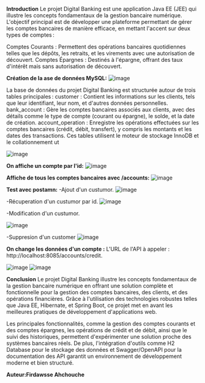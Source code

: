 **Introduction**
Le projet Digital Banking est une application Java EE (JEE) qui illustre les concepts fondamentaux de la gestion bancaire numérique. L'objectif principal est de développer une plateforme permettant de gérer les comptes bancaires de manière efficace, en mettant l'accent sur deux types de comptes :

Comptes Courants : Permettent des opérations bancaires quotidiennes telles que les dépôts, les retraits, et les virements avec une autorisation de découvert.
Comptes Épargnes : Destinés à l'épargne, offrant des taux d'intérêt mais sans autorisation de découvert.

**Création de la ase de données MySQL:**
![image](https://github.com/user-attachments/assets/81310477-5ebb-4c64-b4c8-eb9a8ef17ff8)

La base de données du projet Digital Banking est structurée autour de trois tables principales :
customer : Contient les informations sur les clients, tels que leur identifiant, leur nom, et d'autres données personnelles.
bank_account : Gère les comptes bancaires associés aux clients, avec des détails comme le type de compte (courant ou épargne), le solde, et la date de création.
account_operation : Enregistre les opérations effectuées sur les comptes bancaires (crédit, débit, transfert), y compris les montants et les dates des transactions.
Ces tables utilisent le moteur de stockage InnoDB et le collationnement ut

![image](https://github.com/user-attachments/assets/b2b48630-8b89-4b1d-86e0-f9143efb17ab)

**On affiche un compte par l'id:**
![image](https://github.com/user-attachments/assets/caae2d97-6ac5-40ee-8be9-b38c9bcba2e0)

**Affiche de tous les comptes bancaires avec /accounts:**
![image](https://github.com/user-attachments/assets/86ef1d37-36ee-4722-8a09-604920355d6f)

**Test avec postamn:**
-Ajout d'un custumor.
![image](https://github.com/user-attachments/assets/f939bc3c-5f6f-4044-b0a9-e4a1abd9fc12)

-Récuperation d'un custumor par id.
![image](https://github.com/user-attachments/assets/8c0bf528-95b6-4ee1-b49f-3a92540468be)

-Modification d'un custumor.

![image](https://github.com/user-attachments/assets/6683e875-d2fc-48f2-857c-a326af7aed4a)

-Suppresion d'un customer
![image](https://github.com/user-attachments/assets/9b460e53-f041-43f6-b388-28e6b2103706)

**On change les données d'un compte :**
L'URL de l'API à appeler : http://localhost:8085/accounts/credit.

![image](https://github.com/user-attachments/assets/fba73ca9-c595-4797-8947-001bec1d477c)
![image](https://github.com/user-attachments/assets/94a51997-616b-4f26-bb42-dbfa683bce94)

**Conclusion**
Le projet Digital Banking illustre les concepts fondamentaux de la gestion bancaire numérique en offrant une solution complète et fonctionnelle pour la gestion des comptes bancaires, des clients, et des opérations financières. Grâce à l'utilisation des technologies robustes telles que Java EE, Hibernate, et Spring Boot, ce projet met en avant les meilleures pratiques de développement d'applications web.

Les principales fonctionnalités, comme la gestion des comptes courants et des comptes épargnes, les opérations de crédit et de débit, ainsi que le suivi des historiques, permettent d'expérimenter une solution proche des systèmes bancaires réels. De plus, l'intégration d'outils comme H2 Database pour le stockage des données et Swagger/OpenAPI pour la documentation des API garantit un environnement de développement moderne et bien structuré.


**Auteur:Firdawsse Ahchouche**








